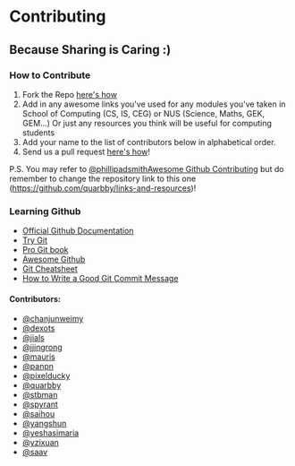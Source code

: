 # Contributing
## Because Sharing is Caring :) 

### How to Contribute
1. Fork the Repo [here's how](https://help.github.com/articles/fork-a-repo/)
2. Add in any awesome links you've used for any modules you've taken in School of Computing (CS, IS, CEG) or NUS (Science, Maths, GEK, GEM...)
Or just any resources you think will be useful for computing students
3. Add your name to the list of contributors below in alphabetical order.
4. Send us a pull request [here's how](https://help.github.com/articles/using-pull-requests/)!

P.S. You may refer to [@phillipadsmith](https://github.com/phillipadsmith)[Awesome Github Contributing](https://github.com/phillipadsmith/awesome-github/blob/master/CONTRIBUTING.md) but do remember to change the repository link to this one (https://github.com/quarbby/links-and-resources)!

### Learning Github
* [Official Github Documentation](https://help.github.com/articles/good-resources-for-learning-git-and-github/)
* [Try Git](https://try.github.io/levels/1/challenges/1)
* [Pro Git book](https://git-scm.com/book/en/v2)
* [Awesome Github](https://github.com/phillipadsmith/awesome-github)
* [Git Cheatsheet](https://training.github.com/kit/downloads/github-git-cheat-sheet.pdf)
* [How to Write a Good Git Commit Message](http://chris.beams.io/posts/git-commit/)

#### Contributors:
* [@chanjunweimy](https://github.com/chanjunweimy)
* [@dexots](https://github.com/dexots)
* [@jials](https://github.com/jials)
* [@jjingrong](https://github.com/jjingrong)
* [@mauris](https://github/com/mauris)
* [@panpn](https://github.com/panpn)
* [@pixelducky](https://github.com/pixelducky)
* [@quarbby](https://github.com/quarbby)
* [@stbman](https://github.com/stbman)
* [@spyrant](https://github.com/spyrant)
* [@saihou](https://github.com/saihou)
* [@yangshun](https://github.com/yangshun)
* [@yeshasimaria](https://github.com/yeshasimaria)
* [@yzixuan](https://github.com/yzixuan)
* [@saav](https://github.com/saav)
